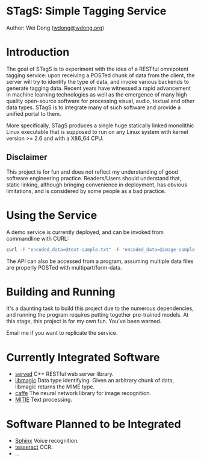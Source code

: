 # STagS: Simple Tagging Service

Author: Wei Dong (wdong@wdong.org)

# Introduction

The goal of STagS is to experiment with the idea of a RESTful omnipotent
tagging service: upon receiving a POSTed chunk of data from the client, the
server will try to identify the type of data, and invoke various backends to
generate tagging data.  Recent years have witnessed a rapid advancement in
machine learning technologies as well as the emergence of many high quality
open-source software for processing visual, audio, textual and other data
types.  STagS is to integrate many of such software and provide a unified
portal to them.

More specifically, STagS produces a single huge statically linked monolithic
Linux executable that is supposed to run on any Linux system with kernel
version >= 2.6 and with a X86_64 CPU.

## Disclaimer

This project is for fun and does not reflect my understanding of good software
engineering practice.  Readers/Users should understand that, static linking,
although bringing convenience in deployment, has obvious limitations, and is
considered by some people as a bad practice.

# Using the Service

A demo service is currently deployed, and can be invoked from commandline
with CURL:

```bash
curl -F "encoded_data=@text-sample.txt" -F "encoded_data=@image-sample.jpg" http://www.kgraph.org:3112/tag 
```

The API can also be accessed from a program, assuming multiple data files are
properly POSTed with multipart/form-data.


# Building and Running

It's a daunting task to build this project due to the numerous dependencies,
and running the program requires putting together pre-trained models.  At this
stage, this project is for my own fun.  You've been warned.

Email me if you want to replicate the service.

# Currently Integrated Software

- [served](https://github.com/datasift/served) C++ RESTful web server library.
- [libmagic](https://github.com/threatstack/libmagic) Data type identifying.  Given an arbitrary chunk of data, libmagic returns the MIME type.
- [caffe](https://github.com/BVLC/caffe) The neural network library for image recognition.
- [MITIE](https://github.com/mit-nlp/MITIE) Text processing.

# Software Planned to be Integrated

- [Sphinx](http://cmusphinx.sourceforge.net/) Voice recognition.
- [tesseract](https://github.com/tesseract-ocr/tesseract) OCR.
- ...
